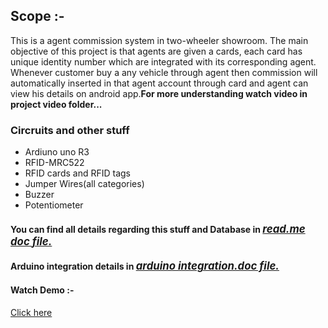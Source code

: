 ## Scope :- <br>

<p>This is a agent commission system in two-wheeler showroom. The main objective of this project is that agents are given a cards, each card has unique identity number which are integrated with its corresponding agent. Whenever customer buy a any vehicle through agent then commission will automatically inserted in that agent account through card and agent can view his details on android app.<b>For more understanding watch video in project video folder...</b></p>

### Circruits and other stuff 
<ul>
  <li>Ardiuno uno R3</li>
  <li>RFID-MRC522</li>
  <li>RFID cards and RFID tags</li>
  <li>Jumper Wires(all categories)</li>
  <li>Buzzer</li>
  <li>Potentiometer</li>
</ul>

#### You can find all details regarding this stuff and Database in <u><i><big>read.me doc file.</big></i></u>
#### Arduino integration details in <u><i><big>arduino integration.doc file.</big></i></u>


#### Watch Demo :-

<a href="https://www.instagram.com/p/BywGWIFFTk4/?utm_source=ig_web_copy_link">Click here</a>
